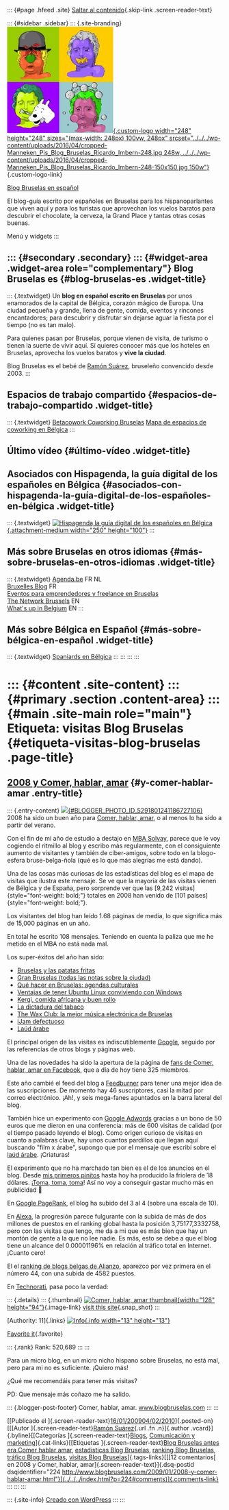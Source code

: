 ::: {#page .hfeed .site}
[Saltar al contenido](index.html#content){.skip-link
.screen-reader-text}

::: {#sidebar .sidebar}
::: {.site-branding}
[![](../../../wp-content/uploads/2016/04/cropped-Manneken_Pis_Blog_Bruselas_Ricardo_Imbern-248.jpg){.custom-logo
width="248" height="248" sizes="(max-width: 248px) 100vw, 248px"
srcset="../../../wp-content/uploads/2016/04/cropped-Manneken_Pis_Blog_Bruselas_Ricardo_Imbern-248.jpg 248w, ../../../wp-content/uploads/2016/04/cropped-Manneken_Pis_Blog_Bruselas_Ricardo_Imbern-248-150x150.jpg 150w"}](../../../index.html){.custom-logo-link}

[Blog Bruselas en español](../../../index.html)

El blog-guía escrito por españoles en Bruselas para los hispanoparlantes
que viven aquí y para los turistas que aprovechan los vuelos baratos
para descubrir el chocolate, la cerveza, la Grand Place y tantas otras
cosas buenas.

Menú y widgets
:::

::: {#secondary .secondary}
::: {#widget-area .widget-area role="complementary"}
Blog Bruselas es {#blog-bruselas-es .widget-title}
----------------

::: {.textwidget}
Un **blog en español escrito en Bruselas** por unos enamorados de la
capital de Bélgica, corazón mágico de Europa. Una ciudad pequeña y
grande, llena de gente, comida, eventos y rincones encantadores; para
descubrir y disfrutar sin dejarse aguar la fiesta por el tiempo (no es
tan malo).

Para quienes pasan por Bruselas, porque vienen de visita, de turismo o
tienen la suerte de vivir aquí. Sí quieres conocer más que los hoteles
en Bruselas, aprovecha los vuelos baratos y **vive la ciudad**.

Blog Bruselas es el bebé de [Ramón Suárez](http://www.ramonsuarez.com),
bruseleño convencido desde 2003.
:::

Espacios de trabajo compartido {#espacios-de-trabajo-compartido .widget-title}
------------------------------

::: {.textwidget}
[Betacowork Coworking Bruselas](http://www.betacowork.com) [Mapa de
espacios de coworking en Bélgica](http://coworkingbelgium.com)
:::

Último vídeo {#último-vídeo .widget-title}
------------

Asociados con Hispagenda, la guía digital de los españoles en Bélgica {#asociados-con-hispagenda-la-guía-digital-de-los-españoles-en-bélgica .widget-title}
---------------------------------------------------------------------

::: {.textwidget}
[![Hispagenda,la guía digital de los españoles en
Bélgica](../../../wp-content/uploads/2010/04/Hispagenda-250px.gif "Hispagenda, la guía digital de los españoles en Bélgica"){.attachment-medium
width="250" height="100"}](http://www.hispagenda.com)
:::

Más sobre Bruselas en otros idiomas {#más-sobre-bruselas-en-otros-idiomas .widget-title}
-----------------------------------

::: {.textwidget}
[Agenda.be](http://www.agenda.be) FR NL\
[Bruxelles Blog](http://www.bxlblog.be/) FR\
[Eventos para emprendedores y freelance en
Bruselas](http://www.betacowork.com/events/)\
[The Network
Brussels](http://groups.yahoo.com/group/TheNetworkBrussels/) EN\
[What\'s up in Belgium](http://www.whatsupin.be/) EN
:::

Más sobre Bélgica en Español {#más-sobre-bélgica-en-español .widget-title}
----------------------------

::: {.textwidget}
[Spaniards en Bélgica](http://www.spaniards.es/paises/belgica)
:::
:::
:::
:::

::: {#content .site-content}
::: {#primary .section .content-area}
::: {#main .site-main role="main"}
Etiqueta: visitas Blog Bruselas {#etiqueta-visitas-blog-bruselas .page-title}
===============================

[2008 y Comer, hablar, amar](../../../index.html?p=224) {#y-comer-hablar-amar .entry-title}
-------------------------------------------------------

::: {.entry-content}
[![](http://3.bp.blogspot.com/_m9ESRqvSnjc/SXBBMRLn9MI/AAAAAAAAB9E/47aMeaSLMjs/s320/Visitas+Comer+hablar+amar.png){#BLOGGER_PHOTO_ID_5291801241186727106}](http://3.bp.blogspot.com/_m9ESRqvSnjc/SXBBMRLn9MI/AAAAAAAAB9E/47aMeaSLMjs/s1600-h/Visitas+Comer+hablar+amar.png)\
2008 ha sido un buen año para [Comer, hablar,
amar](http://comerhablaramar.blogspot.com/), o al menos lo ha sido a
partir del verano.

Con el fin de mi año de estudio a destajo en [MBA
Solvay](http://www.solvay.edu/mba), parece que le voy cogiendo el
ritmillo al blog y escribo más regularmente, con el consiguiente aumento
de visitantes y también de ciber-amigos, sobre todo en la blogo-esfera
bruse-belga-ñola (qué es lo que más alegrías me está dando).

Una de las cosas más curiosas de las estadísticas del blog es el mapa de
visitas que ilustra este mensaje. Se ve que la mayoría de las visitas
vienen de Bélgica y de España, pero sorprende ver que las [9,242
visitas]{style="font-weight: bold;"} totales en 2008 han venido de [101
países]{style="font-weight: bold;"}.

Los visitantes del blog han leído 1.68 páginas de media, lo que
significa más de 15,000 páginas en un año.

En total he escrito 108 mensajes. Teniendo en cuenta la paliza que me he
metido en el MBA no está nada mal.

Los super-éxitos del año han sido:

-   [Bruselas y las patatas
    fritas](http://comerhablaramar.blogspot.com/2006/12/bruselas-y-las-patatas-fritas.html)
-   [Gran Bruselas (todas las notas sobre la
    ciudad)](http://comerhablaramar.blogspot.com/search/label/Gran%20Bruselas)
-   [Qué hacer en Bruselas: agendas
    culturales](http://comerhablaramar.blogspot.com/2007/02/qu-hacer-en-bruselas-agendas-culturales.html)
-   [Ventajas de tener Ubuntu Linux conviviendo con
    Windows](http://comerhablaramar.blogspot.com/2007/05/las-ventajas-de-tener-ubuntu-linux.html)
-   [Kergi, comida africana y buen
    rollo](http://comerhablaramar.blogspot.com/2007/03/kergi-comida-africana-y-buen-rollo.html)
-   [La dictadura del
    tabaco](http://comerhablaramar.blogspot.com/2008/09/la-dictadura-del-tabaco.html)
-   [The Wax Club: la mejor música electrónica de
    Bruselas](http://comerhablaramar.blogspot.com/2007/04/wax-club-la-mejor-msica-electrnica-de.html)
-   [iJam
    defectuoso](http://comerhablaramar.blogspot.com/2008/01/ijam-defectuoso.html)
-   [Laúd
    árabe](http://comerhablaramar.blogspot.com/2007/03/lad-rabe.html)

El principal origen de las visitas es indiscutiblemente
[Google](http://www.blogger.com/www.google.es), seguido por las
referencias de otros blogs y páginas web.

Una de las novedades ha sido la apertura de la página de [fans de Comer,
hablar, amar en
Facebook](http://www.facebook.com/event.php?eid=44331598388&ref=nf#/pages/Comer-hablar-amar-vivir-al-fin-y-al-cabo/14471236332?ref=ts),
que a día de hoy tiene 325 miembros.

Este año cambié el feed del blog a
[Feedburner](http://www.feedburner.com/) para tener una mejor idea de
las suscripciones. De momento hay 46 suscriptores, casi la mitad por
correo electrónico. ¡Ah!, y seis mega-fanes apuntados en la barra
lateral del blog.

También hice un experimento con [Google
Adwords](http://adwords.google.com/) gracias a un bono de 50 euros que
me dieron en una conferencia: más de 600 visitas de calidad (por el
tiempo pasado leyendo el blog). Como origen curioso de visitas en cuanto
a palabras clave, hay unos cuantos pardillos que llegan aquí buscando
"film x árabe", supongo que por el mensaje que escribí sobre el [laúd
árabe](http://comerhablaramar.blogspot.com/2007/03/lad-rabe.html).
¡Criaturas!

El experimento que no ha marchado tan bien es el de los anuncios en el
blog. Desde [mis primeros
pinitos](http://comerhablaramar.blogspot.com/2008/04/por-qu-he-puesto-anuncios-en-el-blog.html)
hasta hoy ha producido la friolera de 18 dólares. ¡[Toma, toma,
toma](http://es.youtube.com/user/polinada)! Así no voy a conseguir
gastar mucho más en publicidad 🙁

En [Google
PageRank](http://www.google.com/support/websearch/bin/answer.py?hl=es&answer=49215),
el blog ha subido del 3 al 4 (sobre una escala de 10).

En
[Alexa](http://www.alexa.com/data/details/traffic_details/comerhablaramar.blogspot.com),
la progresión parece fulgurante con la subida de más de dos millones de
puestos en el ranking global hasta la posición 3,75177,3332758, pero con
las visitas que tengo, me da a mi que es más bien que hay un montón de
gente a la que no lee nadie. Es más, esto se debe a que el blog tiene un
alcance del 0.00001196% en relación al tráfico total en Internet.
¡Cuanto cero!

El el [ranking de blogs belgas de
Alianzo](http://www.alianzo.com/en/top-blogs/country/belgium), aparezco
por vez primera en el número 44, con una subida de 4582 puestos.

En
[Technorati](http://technorati.com/blogs/comerhablaramar.blogspot.com?reactions),
pasa poco la verdad:

::: {.details}
::: {.thumbnail}
[![Comer, hablar, amar
thumbnail](http://direct.shots.snap.com/preview?url=http%3A%2F%2Fcomerhablaramar.blogspot.com&key=e2ed42e51891a2e6ffddef4171b23cf0&src=technorati.com&cp=api_shot_preview%21preview%21208.66.64.4&v=3.64&ex=0&ol=0&origin=api&tok=00034979737f49acb12b7b6d80d4e6e3006d1f6716){width="128"
height="94"}](http://comerhablaramar.blogspot.com/){.image-link} [visit
this site](http://comerhablaramar.blogspot.com/){.snap_shot}
:::

<div>

[Authority: 11]{.links}
[![Info](http://static.technorati.com/x/static/images/buttons/help.png?1232057316){.info
width="13"
height="13"}](http://support.technorati.com/faq/topic/71?replies=1 "More information about Technorati Authority")

</div>

<div>

[Favorite
it](http://technorati.com/faves/?add=http%3A%2F%2Fcomerhablaramar.blogspot.com "Add this to your favorites"){.favorite}

</div>

::: {.rank}
Rank: 520,689
:::
:::

Para un micro blog, en un micro nicho hispano sobre Bruselas, no está
mal, pero para mi no es suficiente. ¡Quiero más!

¿Qué me recomendáis para tener más visitas?

PD: Que mensaje más coñazo me ha salido.

::: {.blogger-post-footer}
Comer, hablar, amar. www.blogbruselas.com
:::
:::

[[Publicado el
]{.screen-reader-text}[16/01/200904/02/2010](../../../index.html?p=224)]{.posted-on}[[[Autor
]{.screen-reader-text}[Ramón
Suárez](../../2010/04/30/index.html?author=2){.url .fn .n}]{.author
.vcard}]{.byline}[[Categorías
]{.screen-reader-text}[Blogs](../../category/blogs/index.html),
[Comunicación y
marketing](../../category/comunicacion-y-marketing/index.html)]{.cat-links}[[Etiquetas
]{.screen-reader-text}[Blog Bruselas antes era Comer hablar
amar](../blog-bruselas-antes-era-comer-hablar-amar/index.html),
[estadisticas Blog Bruselas](../estadisticas-blog-bruselas/index.html),
[ranking Blog Bruselas](../ranking-blog-bruselas/index.html), [tráfico
Blog Bruselas](../trafico-blog-bruselas/index.html), [visitas Blog
Bruselas](index.html)]{.tags-links}[[[12 comentarios[ en 2008 y Comer,
hablar, amar]{.screen-reader-text}]{.dsq-postid
dsqidentifier="224 http://www.blogbruselas.com/2009/01/2008-y-comer-hablar-amar.html"}](../../../index.html?p=224#comments)]{.comments-link}
:::
:::
:::

::: {.site-info}
[Creado con WordPress](https://es.wordpress.org/)
:::
:::
